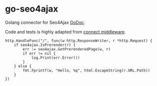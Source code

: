 # go-seo4ajax
Golang connector for Seo4Ajax [GoDoc](http://godoc.org/github.com/justwatchcom/go-seo4ajax).

Code and tests is highly adapted from [connect middleware](https://www.npmjs.com/package/connect-s4a).

```
http.HandleFunc("/", func(w http.ResponseWriter, r *http.Request) {
    if seo4ajax.IsPrerender(r) {
        err := seo4ajax.GetPrerenderedPage(w, r)
        if err != nil {
            log.Print(err.Error())
        }
    } else {
        fmt.Fprintf(w, "Hello, %q", html.EscapeString(r.URL.Path))
    }
})
```
